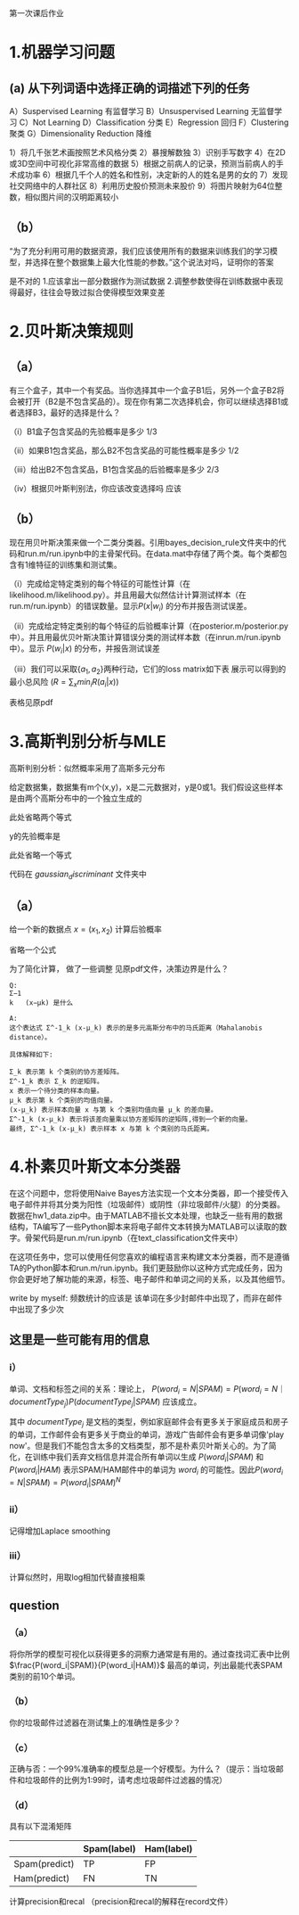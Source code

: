 第一次课后作业

# 1.机器学习问题

## (a) 从下列词语中选择正确的词描述下列的任务
A）Suspervised Learning 有监督学习
B）Unsuspervised Learning 无监督学习
C）Not Learning
D）Classification 分类
E）Regression 回归
F）Clustering 聚类
G）Dimensionality Reduction 降维

1）将几千张艺术画按照艺术风格分类
2）暴搜解数独
3）识别手写数字
4）在2D或3D空间中可视化非常高维的数据
5）根据之前病人的记录，预测当前病人的手术成功率
6）根据几千个人的姓名和性别，决定新的人的姓名是男的女的
7）发现社交网络中的人群社区
8）利用历史股价预测未来股价
9）将图片映射为64位整数，相似图片间的汉明距离较小
## （b）
“为了充分利用可用的数据资源，我们应该使用所有的数据来训练我们的学习模型，并选择在整个数据集上最大化性能的参数。”这个说法对吗，证明你的答案

是不对的
1.应该拿出一部分数据作为测试数据
2.调整参数使得在训练数据中表现得最好，往往会导致过拟合使得模型效果变差

# 2.贝叶斯决策规则
## （a）
有三个盒子，其中一个有奖品。当你选择其中一个盒子B1后，另外一个盒子B2将会被打开（B2是不包含奖品的）。现在你有第二次选择机会，你可以继续选择B1或者选择B3，最好的选择是什么？

（i）B1盒子包含奖品的先验概率是多少 1/3

（ii）如果B1包含奖品，那么B2不包含奖品的可能性概率是多少 1/2

（iii）给出B2不包含奖品，B1包含奖品的后验概率是多少 2/3

（iv）根据贝叶斯判别法，你应该改变选择吗 应该
## （b）
现在用贝叶斯决策来做一个二类分类器。引用bayes_decision_rule文件夹中的代码和run.m/run.ipynb中的主骨架代码。在data.mat中存储了两个类。每个类都包含有1维特征的训练集和测试集。

（i）完成给定特定类别的每个特征的可能性计算（在likelihood.m/likelihood.py）。并且用最大似然估计计算测试样本（在run.m/run.ipynb）的错误数量。显示$P(x|w_i)$ 的分布并报告测试误差。

（ii）完成给定特定类别的每个特征的后验概率计算（在posterior.m/posterior.py中）。并且用最优贝叶斯决策计算错误分类的测试样本数（在inrun.m/run.ipynb中）。显示 $P(w_i|x)$ 的分布，并报告测试误差

（iii）我们可以采取{$a_1,a_2$}两种行动，它们的loss matrix如下表
展示可以得到的最小总风险 $(R=\sum_{x} min_i R(a_i|x))$

表格见原pdf
# 3.高斯判别分析与MLE
高斯判别分析：似然概率采用了高斯多元分布

给定数据集，数据集有m个(x,y)，x是二元数据对，y是0或1。我们假设这些样本是由两个高斯分布中的一个独立生成的

此处省略两个等式

y的先验概率是

此处省略一个等式

代码在 $gaussian_discriminant$ 文件夹中

## （a）
给一个新的数据点 $x = (x_1,x_2)$ 计算后验概率

省略一个公式

为了简化计算， 做了一些调整 见原pdf文件，决策边界是什么？
```
Q: 
Σ−1
k   (x−μk) 是什么

A:
这个表达式 Σ^-1_k (x-μ_k) 表示的是多元高斯分布中的马氏距离（Mahalanobis distance）。

具体解释如下:

Σ_k 表示第 k 个类别的协方差矩阵。
Σ^-1_k 表示 Σ_k 的逆矩阵。
x 表示一个待分类的样本向量。
μ_k 表示第 k 个类别的均值向量。
(x-μ_k) 表示样本向量 x 与第 k 个类别均值向量 μ_k 的差向量。
Σ^-1_k (x-μ_k) 表示将该差向量乘以协方差矩阵的逆矩阵,得到一个新的向量。
最终, Σ^-1_k (x-μ_k) 表示样本 x 与第 k 个类别的马氏距离。
```

# 4.朴素贝叶斯文本分类器
在这个问题中，您将使用Naive Bayes方法实现一个文本分类器，即一个接受传入电子邮件并将其分类为阳性（垃圾邮件）或阴性（非垃圾邮件/火腿）的分类器。数据在hw1_data.zip中。由于MATLAB不擅长文本处理，也缺乏一些有用的数据结构，TA编写了一些Python脚本来将电子邮件文本转换为MATLAB可以读取的数字。骨架代码是run.m/run.ipynb（在text_classification文件夹中）

在这项任务中，您可以使用任何您喜欢的编程语言来构建文本分类器，而不是遵循TA的Python脚本和run.m/run.ipynb。我们更鼓励你以这种方式完成任务，因为你会更好地了解功能的来源，标签、电子邮件和单词之间的关系，以及其他细节。

write by myself:
频数统计的应该是 该单词在多少封邮件中出现了，而非在邮件中出现了多少次

## 这里是一些可能有用的信息
### i）
单词、文档和标签之间的关系：理论上， $P(word_i=N|SPAM)=P(word_i=N｜documentType_j)P(documentType_j|SPAM)$ 应该成立。

其中 $documentType_j$ 是文档的类型，例如家庭邮件会有更多关于家庭成员和房子的单词，工作邮件会有更多关于商业的单词，游戏广告邮件会有更多单词像'play now'。但是我们不能包含太多的文档类型，那不是朴素贝叶斯关心的。为了简化，在训练中我们丢弃文档信息并混合所有单词以生成 $P(word_i|SPAM)$ 和 $P(word_i|HAM)$ 表示SPAM/HAM邮件中的单词为 $word_i$ 的可能性。因此$P(word_i=N|SPAM)=P(word_i|SPAM)^N$

### ii）
记得增加Laplace smoothing
### iii）
计算似然时，用取log相加代替直接相乘

## question
### （a）
将你所学的模型可视化以获得更多的洞察力通常是有用的。通过查找词汇表中比例
$\frac{P(word_i|SPAM)}{P(word_i|HAM)}$
最高的单词，列出最能代表SPAM类别的前10个单词。
### （b）
你的垃圾邮件过滤器在测试集上的准确性是多少？
### （c）
正确与否：一个99%准确率的模型总是一个好模型。为什么？（提示：当垃圾邮件和垃圾邮件的比例为1:99时，请考虑垃圾邮件过滤器的情况）
### （d）
具有以下混淆矩阵

|   |Spam(label)|Ham(label)|
|---|---        |---|
|Spam(predict)  |TP|FP|
|Ham(predict)   |FN|TN|

计算precision和recal （precision和recal的解释在record文件）
